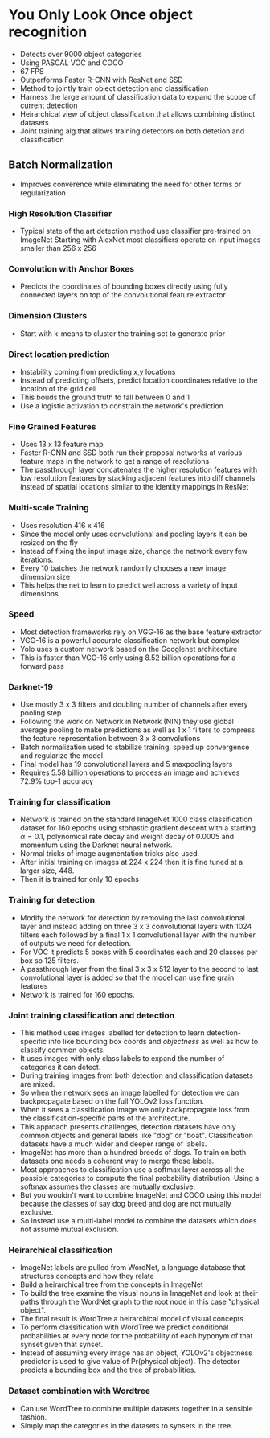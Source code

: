 # You Only Look Once object recognition

- Detects over 9000 object categories
- Using PASCAL VOC and COCO
- 67 FPS
- Outperforms Faster R-CNN with ResNet and SSD
- Method to jointly train object detection and classification
- Harness the large amount of classification data to expand the scope of current detection
- Heirarchical view of object classification that allows combining distinct datasets
- Joint training alg that allows training detectors on both detetion and classification
##  Batch Normalization
- Improves converence while eliminating the need
for other forms or regularization
### High Resolution Classifier
- Typical state of the art detection method use classifier pre-trained on ImageNet
Starting with AlexNet most classifiers operate on input images smaller than 256 x 256
### Convolution with Anchor Boxes
- Predicts the coordinates of bounding boxes directly using fully connected layers on top
of the convolutional feature extractor
### Dimension Clusters
- Start with k-means to cluster the training set to generate prior
### Direct location prediction
- Instability coming from predicting x,y locations
- Instead of predicting offsets, predict location coordinates relative to the location of the
grid cell
- This bouds the ground truth to fall between 0 and 1
- Use a logistic activation to constrain the network's prediction
### Fine Grained Features
- Uses 13 x 13 feature map
- Faster R-CNN and SSD both run their proposal networks at various
feature maps in the network to get a range of resolutions
- The passthrough layer concatenates the higher resolution features
with low resolution features by stacking adjacent features into diff channels
instead of spatial locations similar to the identity mappings in ResNet
### Multi-scale Training
- Uses resolution 416 x 416
- Since the model only uses convolutional and pooling layers it can be 
resized on the fly
- Instead of fixing the input image size, change the network every few iterations.
- Every 10 batches the network randomly chooses a new image dimension size
- This helps the net to learn to predict well across a variety of input dimensions
### Speed
- Most detection frameworks rely on VGG-16 as the base feature extractor
- VGG-16 is a powerful accurate classification network but complex
- Yolo uses a custom network based on the Googlenet architecture
- This is faster than VGG-16 only using 8.52 billion operations for a forward pass
### Darknet-19
- Use mostly 3 x 3 filters and doubling number of channels after every pooling step
- Following the work on Network in Network (NIN) they use global average pooling to make
predictions as well as 1 x 1 filters to compress the feature representation between 3 x 3 convolutions
- Batch normalization used to stabilize training, speed up convergence and regularize the model
- Final model has 19 convolutional layers and 5 maxpooling layers
- Requires 5.58 billion operations to process an image and achieves 72.9% top-1 accuracy
### Training for classification
- Network is trained on the standard ImageNet 1000 class classification dataset for 160 epochs
using stohastic gradient descent with a starting $\alpha = 0.1$, polynomical rate decay and weight decay of $0.0005$ and
momentum using the Darknet neural network.
- Normal tricks of image augmentation tricks also used.
- After initial training on images at 224 x 224 then it is fine tuned at a larger size, 448.
- Then it is trained for only 10 epochs
### Training for detection
- Modify the network for detection by removing the last convolutional layer and instead adding on three 3 x 3
convolutional layers with 1024 filters each followed by a final 1 x 1 convolutional layer with the number of
outputs we need for detection.
- For VOC it predicts 5 boxes with 5 coordinates each and 20 classes per box so 125 filters.
- A passthrough layer from the final 3 x 3 x 512 layer to the second to last convolutional layer is added
so that the model can use fine grain features
- Network is trained for 160 epochs.
### Joint training classification and detection
- This method uses images labelled for detection to learn detection-specific info like bounding box coords
and *objectness* as well as how to classify common objects.
- It uses images with only class labels to expand the number of categories it can detect.
- During training images from both detection and classification datasets are mixed.
- So when the network sees an image labelled for detection we can backpropagate based on the full
YOLOv2 loss function.
- When it sees a classification image we only backpropagate loss from the classification-specific
parts of the architecture.
- This approach presents challenges, detection datasets have only common objects and general labels
like "dog" or "boat". Classification datasets have a much wider and deeper range of labels.
- ImageNet has more than a hundred breeds of dogs. To train on both datasets one needs a coherent way
to merge these labels.
- Most approaches to classification use a softmax layer across all the possible categories to compute the final probability
distribution. Using a softmax assumes the classes are mutually exclusive.
- But you wouldn't want to combine ImageNet and COCO using this model because the classes of say dog breed and dog
are not mutually exclusive.
- So instead use a multi-label model to combine the datasets which does not assume mutual exclusion.

### Heirarchical classification
- ImageNet labels are pulled from WordNet, a language database that structures concepts and how they relate
- Build a heirarchical tree from the concepts in ImageNet
- To build the tree examine the visual nouns in ImageNet and look at their paths through the WordNet graph
to the root node in this case "physical object".
- The final result is WordTree a heirarchical model of visual concepts
- To perform classification with WordTree we predict conditional probabilities at every node for the probability
of each hyponym of that synset given that synset.
- Instead of assuming every image has an object, YOLOv2's objectness predictor is used to give value of
Pr(physical object). The detector predicts a bounding box and the tree of probabilities.
### Dataset combination with Wordtree
- Can use WordTree to combine multiple datasets together in a sensible fashion.
- Simply map the categories in the datasets to synsets in the tree.


